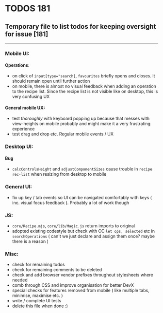 # TODOS 181
## Temporary file to list todos for keeping oversight for issue [181]

---

### Mobile UI:
#### Operations:
- on click of `input[type="search]`, `favourites` briefly opens and closes. It should remain open until further action
- on mobile, there is almost no visual feedback when adding an operation to the recipe list. Since the recipe list is not visible like on desktop, this is very confusing UX

#### General mobile UX:
- test *thoroughly* with keyboard popping up because that messes with view-heights on mobile probably and might make it a very frustrating experience
- test drag and drop etc. Regular mobile events / UX

### Desktop UI:
#### Bug
- `calcControlsHeight` and `adjustComponentSizes` cause trouble in `recipe` `rec-list` when resizing from desktop to mobile

### General UI:
- fix up key / tab events so UI can be navigated comfortably with keys ( inc. visual focus feedback ). Probably a lot of work though

### JS:
- `core/Recipe.mjs`, `core/lib/Magic.js` return imports to original
- adopted existing codestyle but check with CC `let ops, selected` etc in `searchOperations` ( can't we just declare and assign them once? maybe there is a reason )

### Misc:
- check for remaining todos
- check for remaining comments to be deleted
- check and add browser vendor prefixes throughout stylesheets where needed
- comb through CSS and improve organisation for better DevX
- special checks for features removed from mobile ( like multiple tabs, minimise, maximise etc. )
- write / complete UI tests
- delete this file when done :)


